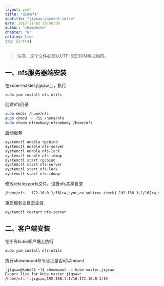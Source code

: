 ```yaml
---
layout: post 
title: "安装nfs"  
subtitle: "jigsaw-payment-infra"  
date: 2017-11-02 20:00:00  
author: "shamphone"  
chapter: "6"
catalog: true  
tag: [infra]  
---
```


> 注意，这个文件必须以UTF-8无BOM格式编码。 


## 一、nfs服务器端安装

在kube-master.jigsaw上，执行

```bash
sudo yum install nfs-utils
```

创建nfs目录

```bash
sudo mkdir /home/nfs
sudo chmod -R 755 /home/nfs
sudo chown nfsnobody:nfsnobody /home/nfs
```

启动服务
```bash
systemctl enable rpcbind
systemctl enable nfs-server
systemctl enable nfs-lock
systemctl enable nfs-idmap
systemctl start rpcbind
systemctl start nfs-server
systemctl start nfs-lock
systemctl start nfs-idmap
```

修改/etc/exports文件，设置nfs共享目录

```bash
/home/nfs   172.16.0.1/16(rw,sync,no_subtree_check) 192.168.1.1/16(rw,sync,no_subtree_check) *.jigsaw(rw,sync,no_subtree_check)
```

重启服务让目录生效

```bash
systemctl restart nfs-server
```

## 二、客户端安装

在所有kube客户端上执行
```bash
sudo yum install nfs-utils
```

执行showmount命令验证是否可以mount
```bash
[jigsaw@kube23 ~]$ showmount -e kube-master.jigsaw
Export list for kube-master.jigsaw:
/home/nfs *.jigsaw,192.168.1.1/16,172.16.0.1/16
```


